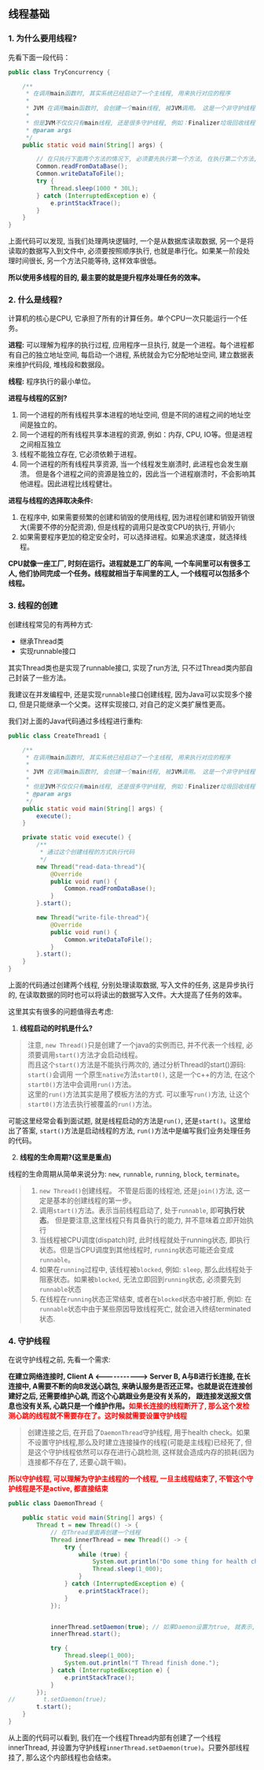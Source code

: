 ## 线程基础

### 1. 为什么要用线程?

先看下面一段代码：

```java
public class TryConcurrency {

    /**
     * 在调用main函数时, 其实系统已经启动了一个主线程, 用来执行对应的程序
     *
     * JVM 在调用main函数时, 会创建一个main线程, 被JVM调用。 这是一个非守护线程(守护线程会在后面解释)
     *
     * 但是JVM不仅仅只有main线程, 还是很多守护线程, 例如：Finalizer垃圾回收线程, RMI线程等
     * @param args
     */
    public static void main(String[] args) {

        // 在只执行下面两个方法的情况下, 必须要先执行第一个方法, 在执行第二个方法, 效率很低
        Common.readFromDataBase();
        Common.writeDataToFile();
        try {
            Thread.sleep(1000 * 30L);
        } catch (InterruptedException e) {
            e.printStackTrace();
        }
    }
}
```

上面代码可以发现, 当我们处理两块逻辑时, 一个是从数据库读取数据, 另一个是将读取的数据写入到文件中, 必须要按照顺序执行, 也就是串行化。如果某一阶段处理时间很长, 另一个方法只能等待, 这样效率很低。

**所以使用多线程的目的, 最主要的就是提升程序处理任务的效率。**

### 2. 什么是线程?

计算机的核心是CPU, 它承担了所有的计算任务。单个CPU一次只能运行一个任务。

**进程:** 可以理解为程序的执行过程, 应用程序一旦执行, 就是一个进程。每个进程都有自己的独立地址空间, 每启动一个进程, 系统就会为它分配地址空间, 建立数据表来维护代码段, 堆栈段和数据段。

**线程:** 程序执行的最小单位。

**进程与线程的区别?**

1. 同一个进程的所有线程共享本进程的地址空间, 但是不同的进程之间的地址空间是独立的。
2. 同一个进程的所有线程共享本进程的资源, 例如：内存, CPU, IO等。但是进程之间相互独立
3. 线程不能独立存在, 它必须依赖于进程。
4. 同一个进程的所有线程共享资源, 当一个线程发生崩溃时, 此进程也会发生崩溃。 但是各个进程之间的资源是独立的，因此当一个进程崩溃时，不会影响其他进程。因此进程比线程健壮。

**进程与线程的选择取决条件:**

1. 在程序中, 如果需要频繁的创建和销毁的使用线程, 因为进程创建和销毁开销很大(需要不停的分配资源), 但是线程的调用只是改变CPU的执行, 开销小;
2. 如果需要程序更加的稳定安全时，可以选择进程。如果追求速度，就选择线程。

**CPU就像一座工厂, 时刻在运行。进程就是工厂的车间, 一个车间里可以有很多工人, 他们协同完成一个任务。线程就相当于车间里的工人, 一个线程可以包括多个线程。**


### 3. 线程的创建

创建线程常见的有两种方式:
- 继承Thread类
- 实现runnable接口

其实Thread类也是实现了runnable接口, 实现了run方法, 只不过Thread类内部自己封装了一些方法。

我建议在并发编程中, 还是实现`runnable`接口创建线程, 因为Java可以实现多个接口, 但是只能继承一个父类。这样实现接口, 对自己的定义类扩展性更高。

我们对上面的Java代码通过多线程进行重构:

```java
public class CreateThread1 {

    /**
     * 在调用main函数时, 其实系统已经启动了一个主线程, 用来执行对应的程序
     *
     * JVM 在调用main函数时, 会创建一个main线程, 被JVM调用。 这是一个非守护线程(守护线程会在后面解释)
     *
     * 但是JVM不仅仅只有main线程, 还是很多守护线程, 例如：Finalizer垃圾回收线程, RMI线程等
     * @param args
     */
    public static void main(String[] args) {
        execute();
    }

    private static void execute() {
        /**
         * 通过这个创建线程的方式执行代码
         */
        new Thread("read-data-thread"){
            @Override
            public void run() {
                Common.readFromDataBase();
            }
        }.start();

        new Thread("write-file-thread"){
            @Override
            public void run() {
                Common.writeDataToFile();
            }
        }.start();
    }
}
```

上面的代码通过创建两个线程, 分别处理读取数据, 写入文件的任务, 这是异步执行的, 在读取数据的同时也可以将读出的数据写入文件。大大提高了任务的效率。

这里其实有很多的问题值得去考虑:

1. **线程启动的时机是什么?**

> 注意, `new Thread()`只是创建了一个java的实例而已, 并不代表一个线程, 必须要调用`start()`方法才会启动线程。<br/>
> 而且这个`start()`方法是不能执行两次的, 通过分析Thread的start()源码: <br/>
> `start()`会调用 一个原生`native`方法`start0()`, 这是一个c++的方法, 在这个`start0()`方法中会调用`run()`方法。<br/>
> 这里的`run()`方法其实是用了模板方法的方式. 可以重写`run()`方法, 让这个`start0()`方法去执行被覆盖的`run()`方法。

可能这里经常会看到面试题, 就是线程启动的方法是`run()`, 还是`start()`。这里给出了答案, `start()`方法是启动线程的方法, `run()`方法中是编写我们业务处理任务的代码。

2. **线程的生命周期?(这里是重点)**

线程的生命周期从简单来说分为: `new`, `runnable`, `running`, `block`, `terminate`。

> 1. `new Thread()`创建线程。 不管是后面的线程池, 还是`join()`方法, 这一定是基本的创建线程的第一步。<br/>
> 2. 调用`start()`方法。表示当前线程启动了, 处于`runnable`, 即**可执行状态**。 但是要注意,这里线程只有具备执行的能力, 并不意味着立即开始执行<br/>
> 3. 当线程被CPU调度(dispatch)时, 此时线程就处于running状态, 即执行状态。但是当CPU调度到其他线程时, `running`状态可能还会变成`runnable`。
> 4. 如果在`running`过程中, 该线程被`blocked`, 例如: `sleep`, 那么此线程处于阻塞状态。如果被`blocked`, 无法立即回到`running`状态, 必须要先到`runnable`状态
> 5. 在线程在`running`状态正常结束, 或者在`blocked`状态中被打断, 例如: 在`runnable`状态中由于某些原因导致线程死亡, 就会进入终结terminated状态.

### 4. 守护线程

在说守护线程之前, 先看一个需求: 

**在建立网络连接时, Client A <-----------> Server B, A与B进行长连接, 在长连接中, A需要不断的向B发送心跳包, 来确认服务是否还正常。也就是说在连接创建好之后, 还需要维护心跳, 而这个心跳跟业务是没有关系的， 跟连接发送报文信息也没有关系, 心跳只是一个维护作用。<font color="red">如果长连接的线程断开了, 那么这个发检测心跳的线程就不需要存在了。这时候就需要设置守护线程</font>**

> 创建连接之后, 在开启了`DaemonThread`守护线程, 用于health check。如果不设置守护线程,那么及时建立连接操作的线程(可能是主线程)已经死了, 但是这个守护线程依然可以存在进行心跳检测, 这样就会造成内存的损耗(因为连接都不存在了, 还要心跳干嘛)。

**<font color="red">所以守护线程, 可以理解为守护主线程的一个线程, 一旦主线程结束了, 不管这个守护线程是不是active, 都直接结束</font>**

```java
public class DaemonThread {

    public static void main(String[] args) {
        Thread t = new Thread(() -> {
            // 在Thread里面再创建一个线程
            Thread innerThread = new Thread(() -> {
                try {
                    while (true) {
                        System.out.println("Do some thing for health check");
                        Thread.sleep(1_000);
                    }
                } catch (InterruptedException e) {
                    e.printStackTrace();
                }
            });


            innerThread.setDaemon(true); // 如果Daemon设置为true, 就表示, 这个线程时守护线程, 而且必须要在start之前调用。
            innerThread.start();

            try {
                Thread.sleep(1_000);
                System.out.println("T Thread finish done.");
            } catch (InterruptedException e) {
                e.printStackTrace();
            }
        });
//        t.setDaemon(true);
        t.start();
    }
}
```

从上面的代码可以看到, 我们在一个线程Thread内部有创建了一个线程innerThread, 并设置为守护线程`innerThread.setDaemon(true)`。只要外部线程挂了, 那么这个内部线程也会结束。